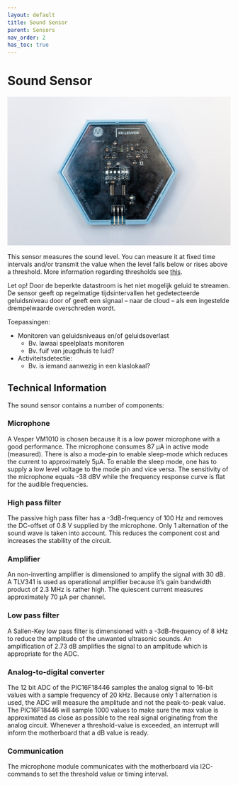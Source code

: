 ```yaml
---
layout: default
title: Sound Sensor
parent: Sensors
nav_order: 2
has_toc: true
---
```


# Sound Sensor

![](../assets/images/sound-sensor.jpg)

This sensor measures the sound level.
You can measure it at fixed time intervals and/or transmit the value when
the level falls below or rises above a threshold. More information regarding thresholds see [this](../Configuration/what-are-thresholds.html).

Let op! Door de beperkte datastroom is het niet mogelijk geluid te streamen. De sensor geeft op regelmatige tijdsintervallen het gedetecteerde geluidsniveau door of geeft een signaal – naar de cloud – als een ingestelde drempelwaarde overschreden wordt.

Toepassingen:
- Monitoren van geluidsniveaus en/of geluidsoverlast
	* Bv. lawaai speelplaats monitoren
	* Bv. fuif van jeugdhuis te luid?
- Activiteitsdetectie:
	* Bv. is iemand aanwezig in een klaslokaal?


## Technical Information
The sound sensor contains a number of components:

### Microphone
A Vesper VM1010 is chosen because it is a low power microphone with a good performance. The microphone consumes 87 µA in active mode (measured). There is also a mode-pin to enable sleep-mode which reduces the current to approximately 5µA. To enable the sleep mode, one has to supply a low level voltage to the mode pin and vice versa. The sensitivity of the microphone equals -38 dBV while the frequency response curve is flat for the audible frequencies.

### High pass filter
The passive high pass filter has a -3dB-frequency of 100 Hz and removes the DC-offset of 0.8 V supplied by the microphone. Only 1 alternation of the sound wave is taken into account. This reduces the component cost and increases the stability of the circuit.

### Amplifier
An non-inverting amplifier is dimensioned to amplify the signal with 30 dB. A TLV341 is used as operational amplifier because it’s gain bandwidth product of 2.3 MHz is rather high. The quiescent current measures approximately 70 µA per channel.

### Low pass filter
A Sallen-Key low pass filter is dimensioned with a -3dB-frequency of 8 kHz to reduce the amplitude of the unwanted ultrasonic sounds. An amplification of 2.73 dB amplifies the signal to an amplitude which is appropriate for the ADC.

### Analog-to-digital converter
The 12 bit ADC of the PIC16F18446 samples the analog signal to 16-bit values with a sample frequency of 20 kHz. Because only 1 alternation is used, the ADC will measure the amplitude and not the peak-to-peak value. The PIC16F18446 will sample 1000 values to make sure the max value is approximated as close as possible to the real signal originating from the analog circuit. Whenever a threshold-value is exceeded, an interrupt will inform the motherboard that a dB value is ready.

### Communication
The microphone module communicates with the motherboard via I2C-commands to set the threshold value or timing interval.

